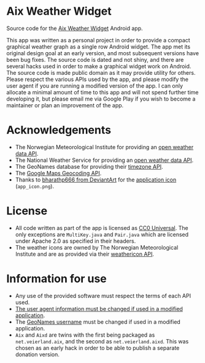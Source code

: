 # Aix Weather Widget

Source code for the [Aix Weather Widget](https://play.google.com/store/apps/details?id=net.veierland.aix) Android app.

This app was written as a personal project in order to provide a compact graphical weather graph as a single row Android widget. The app met its original design goal at an early version, and most subsequent versions have been bug fixes. The source code is dated and not shiny, and there are several hacks used in order to make a graphical widget work on Android. The source code is made public domain as it may provide utility for others. Please respect the various APIs used by the app, and please modify the user agent if you are running a modified version of the app. I can only allocate a minimal amount of time to this app and will not spend further time developing it, but please email me via Google Play if you wish to become a maintainer or plan an improvement of the app.

# Acknowledgements

* The Norwegian Meteorological Institute for providing an [open weather data API](https://api.met.no/#english).
* The National Weather Service for providing an [open weather data API](https://graphical.weather.gov/xml/rest.php).
* The GeoNames database for providing their [timezone API](http://www.geonames.org/export/web-services.html#timezone).
* The [Google Maps Geocoding API](https://developers.google.com/maps/documentation/geocoding/intro).
* Thanks to [bharathp666 from DeviantArt](http://bharathp666.deviantart.com/) for the [application icon](http://bharathp666.deviantart.com/art/Android-Weather-Icons-180719113) (`app_icon.png`).

# License

* All code written as part of the app is licensed as [CC0 Universal](https://creativecommons.org/publicdomain/zero/1.0/). The only exceptions are `MultiKey.java` and `Pair.java` which are licensed under Apache 2.0 as specified in their headers.
* The weather icons are owned by The Norwegian Meteorological Institute and are as provided via their [weathericon API](http://api.met.no/weatherapi/weathericon/1.1/documentation).

# Information for use

* Any use of the provided software must respect the terms of each API used.
* [The user agent information must be changed if used in a modified application](https://github.com/pveierland/aix-weather-widget/blob/master/Aix/src/net/veierland/aix/AixUtils.java#L491).
* The [GeoNames username](https://github.com/pveierland/aix-weather-widget/blob/master/Aix/src/net/veierland/aix/data/AixGeoNamesData.java#L62) must be changed if used in a modified application.
* `Aix` and `Aixd` are twins with the first being packaged as `net.veierland.aix`, and the second as `net.veierland.aixd`. This was chosen as an early hack in order to be able to publish a separate donation version.
